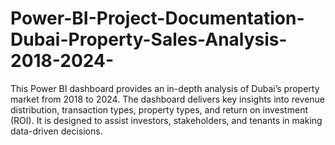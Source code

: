 # Power-BI-Project-Documentation-Dubai-Property-Sales-Analysis-2018-2024-
This Power BI dashboard provides an in-depth analysis of Dubai’s property market from 2018 to 2024. The dashboard delivers key insights into revenue distribution, transaction types, property types, and return on investment (ROI). It is designed to assist investors, stakeholders, and tenants in making data-driven decisions.
